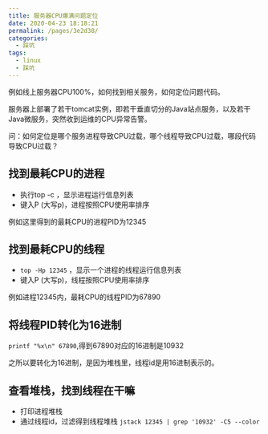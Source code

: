 ```yaml
---
title: 服务器CPU爆满问题定位
date: 2020-04-23 18:18:21
permalink: /pages/3e2d38/
categories:
  - 踩坑
tags: 
  - linux
  - 踩坑
---
```


例如线上服务器CPU100%，如何找到相关服务，如何定位问题代码。

服务器上部署了若干tomcat实例，即若干垂直切分的Java站点服务，以及若干Java微服务，突然收到运维的CPU异常告警。

问：如何定位是哪个服务进程导致CPU过载，哪个线程导致CPU过载，哪段代码导致CPU过载？
<!-- more -->

## 找到最耗CPU的进程
- 执行top -c ，显示进程运行信息列表
- 键入P (大写p)，进程按照CPU使用率排序

例如这里得到的最耗CPU的进程PID为12345

## 找到最耗CPU的线程
- `top -Hp 12345` ，显示一个进程的线程运行信息列表 
- 键入P (大写p)，线程按照CPU使用率排序

例如进程12345内，最耗CPU的线程PID为67890

## 将线程PID转化为16进制

`printf "%x\n" 67890`,得到67890对应的16进制是10932

之所以要转化为16进制，是因为堆栈里，线程id是用16进制表示的。

## 查看堆栈，找到线程在干嘛
- 打印进程堆栈
- 通过线程id，过滤得到线程堆栈
`jstack 12345 | grep '10932' -C5 --color`